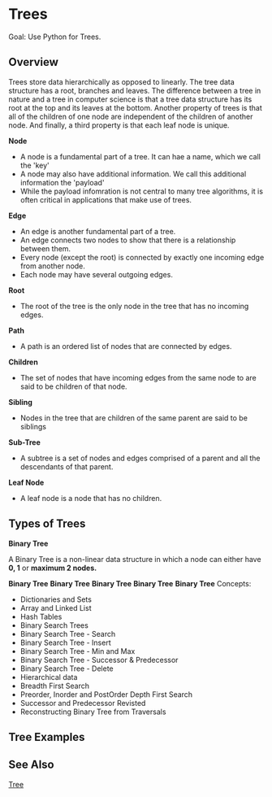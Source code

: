 # Trees

Goal: Use Python for Trees.

## Overview

Trees store data hierarchically as opposed to linearly. The tree data structure has a root, branches and leaves. The difference between a tree in nature and a tree in computer science is that a tree data structure has its root at the top and its leaves at the bottom. Another property of trees is that all of the children of one node are independent of the children of another node. And finally, a third property is that each leaf node is unique.

<strong>Node</strong>
- A node is a fundamental part of a tree. It can hae a name, which we call the 'key'
- A node may also have additional information. We call this additional information the 'payload'
- While the payload infomration is not central to many tree algorithms, it is often critical in applications that make use of trees.

<strong>Edge</strong>
- An edge is another fundamental part of a tree.
- An edge connects two nodes to show that there is a relationship between them.
- Every node (except the root) is connected by exactly one incoming edge from another node.
- Each node may have several outgoing edges.

<strong>Root</strong>
- The root of the tree is the only node in the tree that has no incoming edges.

<strong>Path</strong>
- A path is an ordered list of nodes that are connected by edges.

<strong>Children</strong>
- The set of nodes that have incoming edges from the same node to are said to be children of that node.

<strong>Sibling</strong>
- Nodes in the tree that are children of the same parent are said to be siblings

<strong>Sub-Tree</strong>
- A subtree is a set of nodes and edges comprised of a parent and all the descendants of that parent.

<strong>Leaf Node</strong>
- A leaf node is a node that has no children.

## Types of Trees

<strong>Binary Tree</strong>

A Binary Tree is a non-linear data structure in which a node can either have **0, 1** or **maximum 2 nodes.**

<strong>Binary Tree</strong>
<strong>Binary Tree</strong>
<strong>Binary Tree</strong>
<strong>Binary Tree</strong>
<strong>Binary Tree</strong>
Concepts:
- Dictionaries and Sets
- Array and Linked List
- Hash Tables
- Binary Search Trees
- Binary Search Tree - Search
- Binary Search Tree - Insert
- Binary Search Tree - Min and Max
- Binary Search Tree - Successor & Predecessor
- Binary Search Tree - Delete
- Hierarchical data
- Breadth First Search
- Preorder, Inorder and PostOrder Depth First Search
- Successor and Predecessor Revisted
- Reconstructing Binary Tree from Traversals
  
## Tree Examples
  
## See Also

[Tree](https://en.wikipedia.org/wiki/Tree_(data_structure))
